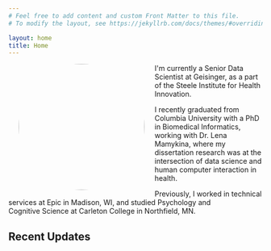 ```yaml
---
# Feel free to add content and custom Front Matter to this file.
# To modify the layout, see https://jekyllrb.com/docs/themes/#overriding-theme-defaults

layout: home
title: Home
---
```


<img style="float:left;border-radius:50%;" src="/assets/elliot_mitchell.jpg" height="250" color="gray" hspace="20"/>

I'm currently a Senior Data Scientist at Geisinger, as a part of the Steele Institute for Health Innovation. 

I recently graduated from Columbia University with a  PhD in Biomedical Informatics, working with Dr. Lena Mamykina, where my dissertation research was at the intersection of data science and human computer interaction in health. 

Previously, I worked in technical services at Epic in Madison, WI, and studied Psychology and Cognitive Science at Carleton College in Northfield, MN.

## Recent Updates

<!-- | November 2022 | AMIA Doctoral Dissertation Award | I'm honored that my thesis at Columbia was selected as the runner-up (Honorable Mention) for the American Medical Informatics Association (AMIA) Doctoral Dissertation Award
| October 2022 | RE•WORK AI in Healthcare Summit | I'm looking forward to attending the RE•WORK AI in Healthcare Summit in Boston in October! I'll be co-leading a discussion group on "Best Practices for AI Implementation in Healthcare" -->

<!-- Presenting at AMIA 2021 in San Diego
A pandemic first for me: I'll be presenting on a health coaching chatbot project from my dissertation in person at the American Medical Informatics Association Annual Symposium (AMIA 2021) in San Diego.

Presenting at CSCW 2021
On Tuesday 10/26, I'll present on a previously published paper on health coaching at the 2021 Conference on Computer-Supported Collaborative Work and Social Computing (CSCW 2021). 

Stage 1 of the CMS AI Health Outcomes Challenge
Along with a group of students at Columbia DBMI, we're thrilled to be one of 25 teams competing in Stage 1 of the CMS AI Health Outcomes Challenge -->